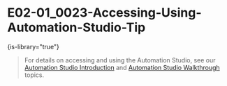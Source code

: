 # E02-01_0023-Accessing-Using-Automation-Studio-Tip

{is-library="true"}

<snippet id="E02-01_0023-Accessing-Using-Automation-Studio-Tip_snippet">



> For details on accessing and using the Automation Studio, see our [Automation Studio Introduction](E02-01_0019-Automation-Studio-Intro.md) and [Automation Studio Walkthrough](E02-01_0020_Automation-Studio-Walk.md) topics.


</snippet>
